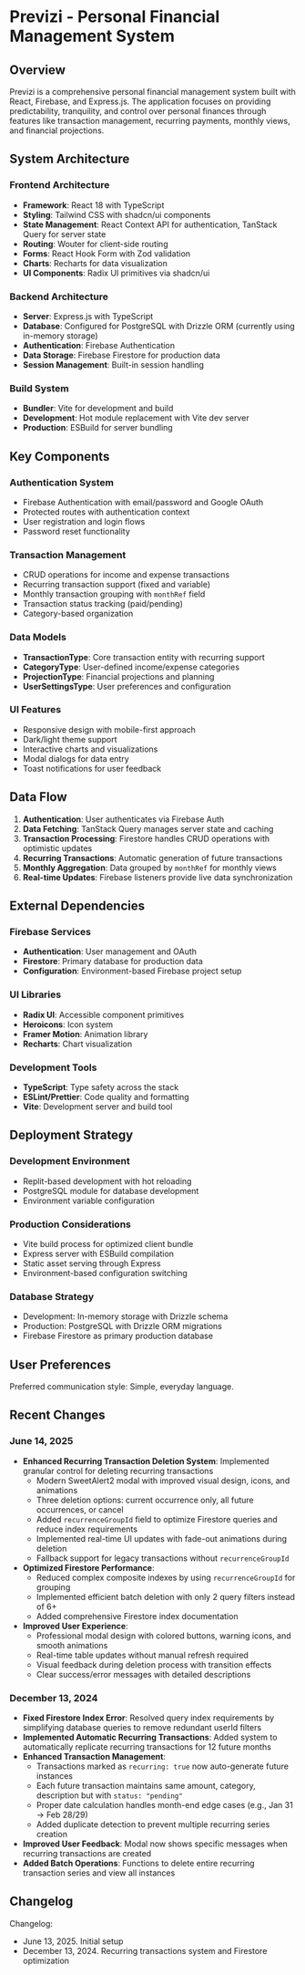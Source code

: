 # Previzi - Personal Financial Management System

## Overview

Previzi is a comprehensive personal financial management system built with React, Firebase, and Express.js. The application focuses on providing predictability, tranquility, and control over personal finances through features like transaction management, recurring payments, monthly views, and financial projections.

## System Architecture

### Frontend Architecture
- **Framework**: React 18 with TypeScript
- **Styling**: Tailwind CSS with shadcn/ui components
- **State Management**: React Context API for authentication, TanStack Query for server state
- **Routing**: Wouter for client-side routing
- **Forms**: React Hook Form with Zod validation
- **Charts**: Recharts for data visualization
- **UI Components**: Radix UI primitives via shadcn/ui

### Backend Architecture
- **Server**: Express.js with TypeScript
- **Database**: Configured for PostgreSQL with Drizzle ORM (currently using in-memory storage)
- **Authentication**: Firebase Authentication
- **Data Storage**: Firebase Firestore for production data
- **Session Management**: Built-in session handling

### Build System
- **Bundler**: Vite for development and build
- **Development**: Hot module replacement with Vite dev server
- **Production**: ESBuild for server bundling

## Key Components

### Authentication System
- Firebase Authentication with email/password and Google OAuth
- Protected routes with authentication context
- User registration and login flows
- Password reset functionality

### Transaction Management
- CRUD operations for income and expense transactions
- Recurring transaction support (fixed and variable)
- Monthly transaction grouping with `monthRef` field
- Transaction status tracking (paid/pending)
- Category-based organization

### Data Models
- **TransactionType**: Core transaction entity with recurring support
- **CategoryType**: User-defined income/expense categories
- **ProjectionType**: Financial projections and planning
- **UserSettingsType**: User preferences and configuration

### UI Features
- Responsive design with mobile-first approach
- Dark/light theme support
- Interactive charts and visualizations
- Modal dialogs for data entry
- Toast notifications for user feedback

## Data Flow

1. **Authentication**: User authenticates via Firebase Auth
2. **Data Fetching**: TanStack Query manages server state and caching
3. **Transaction Processing**: Firestore handles CRUD operations with optimistic updates
4. **Recurring Transactions**: Automatic generation of future transactions
5. **Monthly Aggregation**: Data grouped by `monthRef` for monthly views
6. **Real-time Updates**: Firebase listeners provide live data synchronization

## External Dependencies

### Firebase Services
- **Authentication**: User management and OAuth
- **Firestore**: Primary database for production data
- **Configuration**: Environment-based Firebase project setup

### UI Libraries
- **Radix UI**: Accessible component primitives
- **Heroicons**: Icon system
- **Framer Motion**: Animation library
- **Recharts**: Chart visualization

### Development Tools
- **TypeScript**: Type safety across the stack
- **ESLint/Prettier**: Code quality and formatting
- **Vite**: Development server and build tool

## Deployment Strategy

### Development Environment
- Replit-based development with hot reloading
- PostgreSQL module for database development
- Environment variable configuration

### Production Considerations
- Vite build process for optimized client bundle
- Express server with ESBuild compilation
- Static asset serving through Express
- Environment-based configuration switching

### Database Strategy
- Development: In-memory storage with Drizzle schema
- Production: PostgreSQL with Drizzle ORM migrations
- Firebase Firestore as primary production database

## User Preferences

Preferred communication style: Simple, everyday language.

## Recent Changes

### June 14, 2025
- **Enhanced Recurring Transaction Deletion System**: Implemented granular control for deleting recurring transactions
  - Modern SweetAlert2 modal with improved visual design, icons, and animations
  - Three deletion options: current occurrence only, all future occurrences, or cancel
  - Added `recurrenceGroupId` field to optimize Firestore queries and reduce index requirements
  - Implemented real-time UI updates with fade-out animations during deletion
  - Fallback support for legacy transactions without `recurrenceGroupId`
- **Optimized Firestore Performance**: 
  - Reduced complex composite indexes by using `recurrenceGroupId` for grouping
  - Implemented efficient batch deletion with only 2 query filters instead of 6+
  - Added comprehensive Firestore index documentation
- **Improved User Experience**:
  - Professional modal design with colored buttons, warning icons, and smooth animations
  - Real-time table updates without manual refresh required
  - Visual feedback during deletion process with transition effects
  - Clear success/error messages with detailed descriptions

### December 13, 2024
- **Fixed Firestore Index Error**: Resolved query index requirements by simplifying database queries to remove redundant userId filters
- **Implemented Automatic Recurring Transactions**: Added system to automatically replicate recurring transactions for 12 future months
- **Enhanced Transaction Management**: 
  - Transactions marked as `recurring: true` now auto-generate future instances
  - Each future transaction maintains same amount, category, description but with `status: "pending"`
  - Proper date calculation handles month-end edge cases (e.g., Jan 31 → Feb 28/29)
  - Added duplicate detection to prevent multiple recurring series creation
- **Improved User Feedback**: Modal now shows specific messages when recurring transactions are created
- **Added Batch Operations**: Functions to delete entire recurring transaction series and view all instances

## Changelog

Changelog:
- June 13, 2025. Initial setup
- December 13, 2024. Recurring transactions system and Firestore optimization